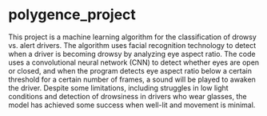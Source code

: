 # polygence_project
This project is a machine learning algorithm for the classification of drowsy vs. alert drivers. The algorithm uses facial recognition technology to detect when a driver is becoming drowsy by analyzing eye aspect ratio. The code uses a convolutional neural network (CNN) to detect whether eyes are open or closed, and when the program detects eye aspect ratio below a certain threshold for a certain number of frames, a sound will be played to awaken the driver. Despite some limitations, including struggles in low light conditions and detection of drowsiness in drivers who wear glasses, the model has achieved some success when well-lit and movement is minimal.
